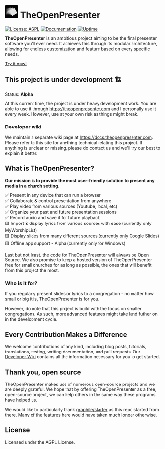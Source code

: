 # <img src="./public/logo_dark.png" width=42 /> TheOpenPresenter

[![License: AGPL](https://img.shields.io/badge/license-AGPL%203.0-454377.svg)](https://github.com/Vija02/TheOpenPresenter/blob/main/LICENSE)
[![Documentation](https://img.shields.io/badge/read-the%20docs-4d6a91.svg)](https://docs.theopenpresenter.com)
[![Uptime](https://img.shields.io/uptimerobot/status/m797995489-5997105577a220e528307298)](https://stats.uptimerobot.com/Lehx3qwROA)

**TheOpenPresenter** is an ambitious project aiming to be the final presenter software you'll ever need.
It achieves this through its modular architecture, allowing for endless customization and feature based on every specific needs.

[Try it now!](https://theopenpresenter.com)

## This project is under development 🏗️

Status: **Alpha**

At this current time, the project is under heavy development work. You are able to use it through https://theopenpresenter.com and I personally use it every week. However, use at your own risk as things might break.

### Developer wiki

We maintain a separate wiki page at https://docs.theopenpresenter.com. Please refer to this site for anything technical relating this project. If anything is unclear or missing, please do contact us and we'll try our best to explain it better.

## What is TheOpenPresenter?

**Our mission is to provide the most user-friendly solution to present any media in a church setting.**

✅ Present in any device that can run a browser  
✅ Collaborate & control presentation from anywhere  
✅ Play video from various sources (Youtube, local, etc)  
✅ Organize your past and future presentation sessions   
✅ Record audio and save it for future playback  
🟨 Import & display lyrics from various sources with ease (currently only MyWorshipList)  
🟨 Display slides from many different sources (currently only Google Slides)  
🟨 Offline app support - Alpha (currently only for Windows)  

Last but not least, the code for TheOpenPresenter will always be Open Source. We also promise to keep a hosted version of TheOpenPresenter free for small churches for as long as possible, the ones that will benefit from this project the most.

### Who is it for?

If you regularly present slides or lyrics to a congregation - no matter how small or big it is, TheOpenPresenter is for you. 

However, do note that this project is build with the focus on smaller congregations. As such, more advanced features might take land futher on in the development cycle.

## Every Contribution Makes a Difference

We welcome contributions of any kind, including blog posts, tutorials, translations, testing, writing documentation, and pull requests. Our [Developer Wiki](https://docs.theopenpresenter.com) contains all the information necessary for you to get started.

## Thank you, open source

TheOpenPresenter makes use of numerous open-source projects and we are deeply grateful. We hope that by offering TheOpenPresenter as a free, open-source project, we can help others in the same way these programs have helped us.

We would like to particularly thank [graphile/starter](https://github.com/graphile/starter) as this repo started from there. Many of the features here would have taken much longer otherwise.

## License

Licensed under the AGPL License.